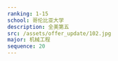 ```yaml
---
ranking: 1-15
school: 哥伦比亚大学
description: 全美第五
src: /assets/offer_update/102.jpg
major: 机械工程
sequence: 20
---
```

